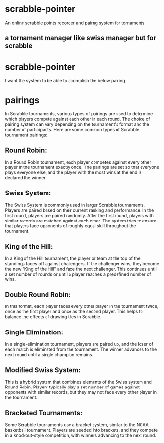 # scrabble-pointer

An online scrabble points recorder and pairng system for tornaments

## a tornament manager like swiss manager but for scrabble

# scrabble-pointer
I want the system to be able to acomplish the below pairing 

# pairings
In Scrabble tournaments, various types of pairings are used to determine which players compete against each other in each round. The choice of pairing system can vary depending on the tournament's format and the number of participants. Here are some common types of Scrabble tournament pairings:

## Round Robin:
 In a Round Robin tournament, each player competes against every other player in the tournament exactly once. The pairings are set so that everyone plays everyone else, and the player with the most wins at the end is declared the winner.

## Swiss System: 
The Swiss System is commonly used in larger Scrabble tournaments. Players are paired based on their current ranking and performance. In the first round, players are paired randomly. After the first round, players with similar records are matched against each other. The system tries to ensure that players face opponents of roughly equal skill throughout the tournament.

## King of the Hill:
 In a King of the Hill tournament, the player or team at the top of the standings faces off against challengers. If the challenger wins, they become the new "King of the Hill" and face the next challenger. This continues until a set number of rounds or until a player reaches a predefined number of wins.

## Double Round Robin:
 In this format, each player faces every other player in the tournament twice, once as the first player and once as the second player. This helps to balance the effects of drawing tiles in Scrabble.

## Single Elimination: 
In a single-elimination tournament, players are paired up, and the loser of each match is eliminated from the tournament. The winner advances to the next round until a single champion remains.

## Modified Swiss System:
 This is a hybrid system that combines elements of the Swiss system and Round Robin. Players typically play a set number of games against opponents with similar records, but they may not face every other player in the tournament.

## Bracketed Tournaments: 
Some Scrabble tournaments use a bracket system, similar to the NCAA basketball tournament. Players are seeded into brackets, and they compete in a knockout-style competition, with winners advancing to the next round.

